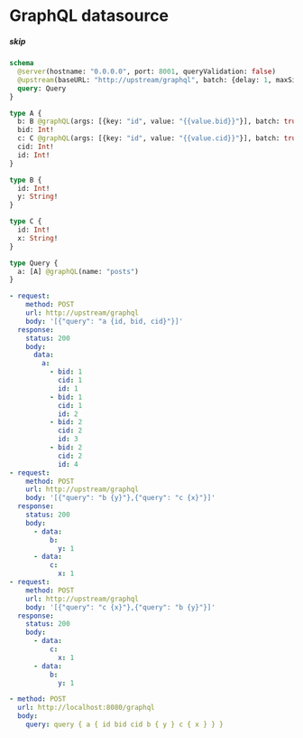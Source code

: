 # GraphQL datasource

##### skip

[//]: # "nested @graphql directives currently not supported"
[//]: # "This test had an assertion with a fail annotation that testconv cannot convert losslessly. If you need the original responses, you can find it in git history. For example, at commit https://github.com/tailcallhq/tailcall/tree/1c32ca9e8080ae3b17e9cf41078d028d3e0289da"

```graphql @server
schema
  @server(hostname: "0.0.0.0", port: 8001, queryValidation: false)
  @upstream(baseURL: "http://upstream/graphql", batch: {delay: 1, maxSize: 100}, httpCache: true) {
  query: Query
}

type A {
  b: B @graphQL(args: [{key: "id", value: "{{value.bid}}"}], batch: true, name: "b")
  bid: Int!
  c: C @graphQL(args: [{key: "id", value: "{{value.cid}}"}], batch: true, name: "c")
  cid: Int!
  id: Int!
}

type B {
  id: Int!
  y: String!
}

type C {
  id: Int!
  x: String!
}

type Query {
  a: [A] @graphQL(name: "posts")
}
```

```yml @mock
- request:
    method: POST
    url: http://upstream/graphql
    body: '[{"query": "a {id, bid, cid}"}]'
  response:
    status: 200
    body:
      data:
        a:
          - bid: 1
            cid: 1
            id: 1
          - bid: 1
            cid: 1
            id: 2
          - bid: 2
            cid: 2
            id: 3
          - bid: 2
            cid: 2
            id: 4
- request:
    method: POST
    url: http://upstream/graphql
    body: '[{"query": "b {y}"},{"query": "c {x}"}]'
  response:
    status: 200
    body:
      - data:
          b:
            y: 1
      - data:
          c:
            x: 1
- request:
    method: POST
    url: http://upstream/graphql
    body: '[{"query": "c {x}"},{"query": "b {y}"}]'
  response:
    status: 200
    body:
      - data:
          c:
            x: 1
      - data:
          b:
            y: 1
```

```yml @assert
- method: POST
  url: http://localhost:8080/graphql
  body:
    query: query { a { id bid cid b { y } c { x } } }
```
